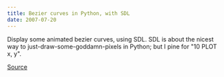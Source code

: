 ```yaml
---
title: Bezier curves in Python, with SDL
date: 2007-07-20
---
```


Display some animated bezier curves, using SDL. SDL is about the nicest way
to just-draw-some-goddamn-pixels in Python; but I pine for "10 PLOT x, y".

[Source](/hacks/bezier.py)
